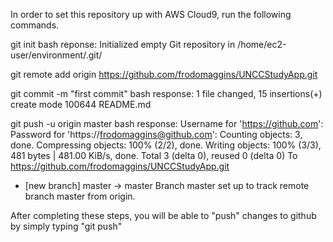 In order to set this repository up with AWS Cloud9, run the following commands. 

git init
bash reponse: Initialized empty Git repository in /home/ec2-user/environment/.git/

git remote add origin https://github.com/frodomaggins/UNCCStudyApp.git

git commit -m "first commit"
bash response:
 1 file changed, 15 insertions(+)
 create mode 100644 README.md
 
git push -u origin master
bash response: 
Username for 'https://github.com': 
Password for 'https://frodomaggins@github.com': 
Counting objects: 3, done.
Compressing objects: 100% (2/2), done.
Writing objects: 100% (3/3), 481 bytes | 481.00 KiB/s, done.
Total 3 (delta 0), reused 0 (delta 0)
To https://github.com/frodomaggins/UNCCStudyApp.git
 * [new branch]      master -> master
Branch master set up to track remote branch master from origin.

After completing these steps, you will be able to "push" changes to github by simply typing "git push"
